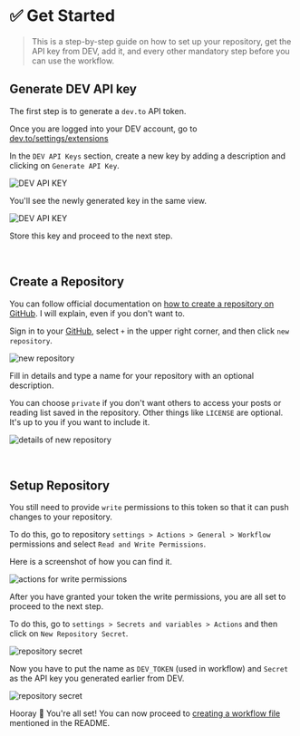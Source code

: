 
# ✅ Get Started

> This is a step-by-step guide on how to set up your repository, get the API key from DEV, add it, and every other mandatory step before you can use the workflow.

## Generate DEV API key

The first step is to generate a `dev.to` API token.

Once you are logged into your DEV account, go to [dev.to/settings/extensions](https://dev.to/settings/extensions) 

In the `DEV API Keys` section, create a new key by adding a description and clicking on `Generate API Key`.

![DEV API KEY](https://github.com/Anmol-Baranwal/DevtoGitHub/assets/74038190/014f0454-31c9-47d5-93b7-d5e80ad08a1d)

You'll see the newly generated key in the same view. 

![DEV API KEY](https://github.com/Anmol-Baranwal/DevtoGitHub/assets/74038190/6f87b450-96e5-4e86-b077-0f36d12cafd5)

Store this key and proceed to the next step.

<br />

## Create a Repository

You can follow official documentation on [how to create a repository on GitHub](https://docs.github.com/en/repositories/creating-and-managing-repositories/creating-a-new-repository). I will explain, even if you don't want to.

Sign in to your [GitHub](https://github.com/), select `+` in the upper right corner, and then click `new repository`.

![new repository](https://github.com/Anmol-Baranwal/DevtoGitHub/assets/74038190/351d3bd7-64ea-4918-ba3f-f74cfe0ae5a5)

Fill in details and type a name for your repository with an optional description.

You can choose `private` if you don't want others to access your posts or reading list saved in the repository. Other things like `LICENSE` are optional. It's up to you if you want to include it.

![details of new repository](https://github.com/Anmol-Baranwal/DevtoGitHub/assets/74038190/c910cb73-56ab-4843-b75e-04b990248e2c)

<br />

## Setup Repository

You still need to provide `write` permissions to this token so that it can push changes to your repository.

To do this, go to repository `settings > Actions > General > Workflow` permissions and select `Read and Write Permissions`.

Here is a screenshot of how you can find it.

![actions for write permissions](https://github.com/Anmol-Baranwal/DevtoGitHub/assets/74038190/e4779e30-8a23-4514-a40e-1099fe0f904c)

After you have granted your token the write permissions, you are all set to proceed to the next step.

To do this, go to `settings > Secrets and variables > Actions` and then click on `New Repository Secret`.

![repository secret](https://github.com/Anmol-Baranwal/DevtoGitHub/assets/74038190/6418164e-49e6-4459-b79f-77ec2a5b982a)

Now you have to put the name as `DEV_TOKEN` (used in workflow) and `Secret` as the API key you generated earlier from DEV. 

![repository secret](https://github.com/Anmol-Baranwal/DevtoGitHub/assets/74038190/9dc41a39-a8fe-44e2-859f-2d7eed0e9114)

Hooray 🎉 You're all set! You can now proceed to [creating a workflow file](https://github.com/Anmol-Baranwal/DevtoGitHub/tree/main?tab=readme-ov-file#-getting-started) mentioned in the README.